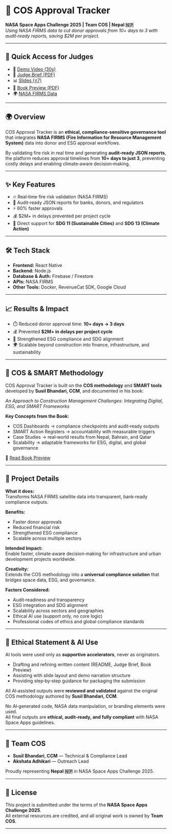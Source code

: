 # 🚀 COS Approval Tracker
**NASA Space Apps Challenge 2025 | Team COS | Nepal 🇳🇵**  
*Using NASA FIRMS data to cut donor approvals from 10+ days to 3 with audit‑ready reports, saving $2M per project.*

---

## 🔗 Quick Access for Judges
- 🎥 [Demo Video (30s)](https://drive.google.com/file/d/19bQX1FsOzOK2J6KjdlNr0lwpfeRJyfzx/view?usp=sharing)  
- 📑 [Judge Brief (PDF)](./docs/Judge_Brief.pdf)  
- 📊 [Slides (≤7)](./docs/COS_Slides.pdf)  
- 📘 [Book Preview (PDF)](./docs/COS_Book_Preview.pdf)  
- 🌍 [NASA FIRMS Data](https://firms.modaps.eosdis.nasa.gov)  

---

## 🌍 Overview
COS Approval Tracker is an **ethical, compliance‑sensitive governance tool** that integrates **NASA FIRMS (Fire Information for Resource Management System)** data into donor and ESG approval workflows.  

By validating fire risk in real time and generating **audit‑ready JSON reports**, the platform reduces approval timelines from **10+ days to just 3**, preventing costly delays and enabling climate‑aware decision‑making.  

---

## ✨ Key Features
- 🔥 Real‑time fire risk validation (NASA FIRMS)  
- 📑 Audit‑ready JSON reports for banks, donors, and regulators  
- ⚡ 60% faster approvals  
- 💰 $2M+ in delays prevented per project cycle  
- 🌱 Direct support for **SDG 11 (Sustainable Cities)** and **SDG 13 (Climate Action)**  

---

## 🛠️ Tech Stack
- **Frontend:** React Native  
- **Backend:** Node.js  
- **Database & Auth:** Firebase / Firestore  
- **APIs:** NASA FIRMS  
- **Other Tools:** Docker, RevenueCat SDK, Google Cloud  

---

## 📈 Results & Impact
- ⏱️ Reduced donor approval time: **10+ days → 3 days**  
- 💰 Prevented **$2M+ in delays per project cycle**  
- 🌱 Strengthened ESG compliance and SDG alignment  
- 🌍 Scalable beyond construction into finance, infrastructure, and sustainability  

---

## 📖 COS & SMART Methodology
COS Approval Tracker is built on the **COS methodology** and **SMART tools** developed by **Susil Bhandari, CCM**, and documented in his book:  

*An Approach to Construction Management Challenges: Integrating Digital, ESG, and SMART Frameworks*  

**Key Concepts from the Book:**  
- COS Dashboards → compliance checkpoints and audit‑ready outputs  
- SMART Action Registers → accountability with measurable triggers  
- Case Studies → real‑world results from Nepal, Bahrain, and Qatar  
- Scalability → adaptable frameworks for ESG, digital, and global governance  

📘 [Read Book Preview](./docs/COS_Book_Preview.pdf)  

---

## 📝 Project Details
**What it does:**  
Transforms NASA FIRMS satellite data into transparent, bank‑ready compliance outputs.  

**Benefits:**  
- Faster donor approvals  
- Reduced financial risk  
- Strengthened ESG compliance  
- Scalable across multiple sectors  

**Intended Impact:**  
Enable faster, climate‑aware decision‑making for infrastructure and urban development projects worldwide.  

**Creativity:**  
Extends the COS methodology into a **universal compliance solution** that bridges space data, ESG, and governance.  

**Factors Considered:**  
- Audit‑readiness and transparency  
- ESG integration and SDG alignment  
- Scalability across sectors and geographies  
- Ethical AI use (support only, no core logic)  
- Professional codes of ethics and global compliance standards  

---

## 🤖 Ethical Statement & AI Use
AI tools were used only as **supportive accelerators**, never as originators.  

- Drafting and refining written content (README, Judge Brief, Book Preview)  
- Assisting with slide layout and demo narration structure  
- Providing step‑by‑step guidance for packaging the submission  

All AI‑assisted outputs were **reviewed and validated** against the original COS methodology authored by **Susil Bhandari, CCM**.  

No AI‑generated code, NASA data manipulation, or branding elements were used.  
All final outputs are **ethical, audit‑ready, and fully compliant** with NASA Space Apps guidelines.  

---

## 👥 Team COS
- **Susil Bhandari, CCM** — Technical & Compliance Lead  
- **Akshata Adhikari** — Outreach Lead  

Proudly representing **Nepal 🇳🇵** in NASA Space Apps Challenge 2025.  

---

## 📜 License
This project is submitted under the terms of the **NASA Space Apps Challenge 2025**.  
All external resources are credited, and all original work is owned by **Team COS**.  

---
